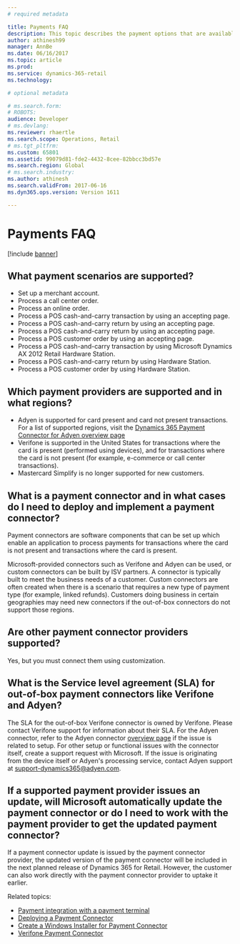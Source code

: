 ```yaml
---
# required metadata

title: Payments FAQ
description: This topic describes the payment options that are available in Dynamics 365 for Retail.
author: athinesh99
manager: AnnBe
ms.date: 06/16/2017
ms.topic: article
ms.prod: 
ms.service: dynamics-365-retail
ms.technology: 

# optional metadata

# ms.search.form: 
# ROBOTS: 
audience: Developer
# ms.devlang: 
ms.reviewer: rhaertle
ms.search.scope: Operations, Retail
# ms.tgt_pltfrm: 
ms.custom: 65801
ms.assetid: 99079d81-fde2-4432-8cee-82bbcc3bd57e
ms.search.region: Global
# ms.search.industry: 
ms.author: athinesh
ms.search.validFrom: 2017-06-16
ms.dyn365.ops.version: Version 1611

---
```

# Payments FAQ

[!include [banner](../../includes/banner.md)]

## What payment scenarios are supported?
- Set up a merchant account.
- Process a call center order.
- Process an online order.
- Process a POS cash-and-carry transaction by using an accepting page.
- Process a POS cash-and-carry return by using an accepting page.
- Process a POS cash-and-carry return by using an accepting page.
- Process a POS customer order by using an accepting page.
- Process a POS cash-and-carry transaction by using Microsoft Dynamics AX 2012 Retail Hardware Station.
- Process a POS cash-and-carry return by using Hardware Station.
- Process a POS customer order by using Hardware Station.

        
## Which payment providers are supported and in what regions?
- Adyen is supported for card present and card not present transactions. For a list of supported regions, visit the [Dynamics 365 Payment Connector for Adyen overview page](https://docs.microsoft.com/dynamics365/unified-operations/retail/dev-itpro/adyen-connector?tabs=8-1-3)
- Verifone is supported in the United States for transactions where the card is present (performed using devices), and for transactions where the card is not present (for example, e-commerce or call center transactions).
- Mastercard Simplify is no longer supported for new customers.


## What is a payment connector and in what cases do I need to deploy and implement a payment connector?
Payment connectors are software components that can be set up which enable an application to process payments for transactions where the card is not present and transactions where the card is present.

Microsoft-provided connectors such as Verifone and Adyen can be used, or custom connectors can be built by ISV partners. A connector is typically built to meet the business needs of a customer. Custom connectors are often created when there is a scenario that requires a new type of payment type (for example, linked refunds). Customers doing business in certain geographies may need new connectors if the out-of-box connectors do not support those regions.
          
## Are other payment connector providers supported?
Yes, but you must connect them using customization.

## What is the Service level agreement (SLA) for out-of-box payment connectors like Verifone and Adyen?
The SLA for the out-of-box Verifone connector is owned by Verifone. Please contact Verifone support for information about their SLA. For the Adyen connector, refer to the Adyen connector [overview page](https://docs.microsoft.com/dynamics365/unified-operations/retail/dev-itpro/adyen-connector?tabs=8-1-3) if the issue is related to setup. For other setup or functional issues with the connector itself, create a support request with Microsoft. If the issue is originating from the device itself or Adyen's processing service, contact Adyen support at support-dynamics365@adyen.com. 
        
## If a supported payment provider issues an update, will Microsoft automatically update the payment connector or do I need to work with the payment provider to get the updated payment connector?
If a payment connector update is issued by the payment connector provider, the updated version of the payment connector will be included in the next planned release of Dynamics 365 for Retail. However, the customer can also work directly with the payment connector provider to uptake it earlier.

        
Related topics: 
- [Payment integration with a payment terminal](end-to-end-payment-extension.md)
- [Deploying a Payment Connector](deploy-payment-connector.md)
- [Create a Windows Installer for Payment Connector](create-windows-installer-payment-connector.md)
- [Verifone Payment Connector](https://dynamics.verifone.com/repo/)

